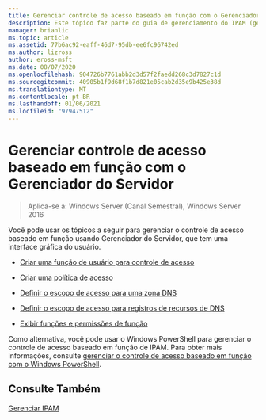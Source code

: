 ```yaml
---
title: Gerenciar controle de acesso baseado em função com o Gerenciador do Servidor
description: Este tópico faz parte do guia de gerenciamento do IPAM (gerenciamento de endereços IP) no Windows Server 2016.
manager: brianlic
ms.topic: article
ms.assetid: 77b6ac92-eaff-46d7-95db-ee6fc96742ed
ms.author: lizross
author: eross-msft
ms.date: 08/07/2020
ms.openlocfilehash: 904726b7761abb2d3d57f2faedd268c3d7827c1d
ms.sourcegitcommit: 40905b1f9d68f1b7d821e05cab2d35e9b425e38d
ms.translationtype: MT
ms.contentlocale: pt-BR
ms.lasthandoff: 01/06/2021
ms.locfileid: "97947512"
---
```

# <a name="manage-role-based-access-control-with-server-manager"></a>Gerenciar controle de acesso baseado em função com o Gerenciador do Servidor

>Aplica-se a: Windows Server (Canal Semestral), Windows Server 2016

Você pode usar os tópicos a seguir para gerenciar o controle de acesso baseado em função usando Gerenciador do Servidor, que tem uma interface gráfica do usuário.

-   [Criar uma função de usuário para controle de acesso](../../technologies/ipam/Create-a-User-Role-for-Access-Control.md)

-   [Criar uma política de acesso](../../technologies/ipam/Create-an-Access-Policy.md)

-   [Definir o escopo de acesso para uma zona DNS](../../technologies/ipam/Set-Access-Scope-for-a-DNS-Zone.md)

-   [Definir o escopo de acesso para registros de recursos de DNS](../../technologies/ipam/Set-Access-Scope-for-DNS-Resource-Records.md)

-   [Exibir funções e permissões de função](../../technologies/ipam/View-Roles-and-Role-Permissions.md)

Como alternativa, você pode usar o Windows PowerShell para gerenciar o controle de acesso baseado em função de IPAM. Para obter mais informações, consulte [gerenciar o controle de acesso baseado em função com o Windows PowerShell](../../technologies/ipam/Manage-Role-Based-Access-Control-with-Windows-PowerShell.md).

## <a name="see-also"></a>Consulte Também
[Gerenciar IPAM](Manage-IPAM.md)




